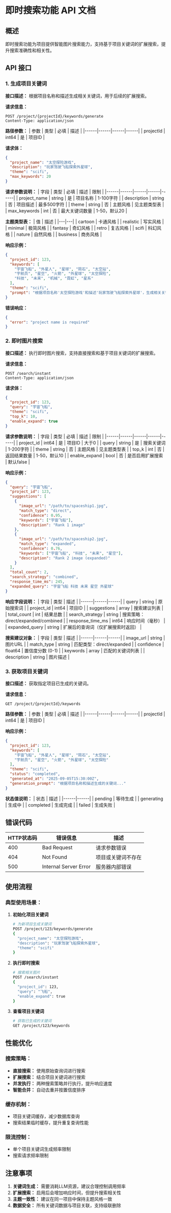 # 即时搜索功能 API 文档

## 概述

即时搜索功能为项目提供智能图片搜索能力，支持基于项目关键词的扩展搜索，提升搜索准确性和相关性。

## API 接口

### 1. 生成项目关键词

**接口描述：** 根据项目名称和描述生成相关关键词，用于后续的扩展搜索。

**请求信息：**
```
POST /project/{projectId}/keywords/generate
Content-Type: application/json
```

**路径参数：**
| 参数 | 类型 | 必填 | 描述 |
|------|------|------|------|
| projectId | int64 | 是 | 项目ID |

**请求体：**
```json
{
  "project_name": "太空探险游戏",
  "description": "玩家驾驶飞船探索外星球",
  "theme": "scifi",
  "max_keywords": 20
}
```

**请求参数说明：**
| 字段 | 类型 | 必填 | 描述 | 限制 |
|------|------|------|------|------|
| project_name | string | 是 | 项目名称 | 1-100字符 |
| description | string | 否 | 项目描述 | 最多500字符 |
| theme | string | 否 | 主题风格 | 见主题类型表 |
| max_keywords | int | 否 | 最大关键词数量 | 1-50，默认20 |

**主题类型表：**
| 值 | 描述 |
|---|---|
| cartoon | 卡通风格 |
| realistic | 写实风格 |
| minimal | 极简风格 |
| fantasy | 奇幻风格 |
| retro | 复古风格 |
| scifi | 科幻风格 |
| nature | 自然风格 |
| business | 商务风格 |

**响应示例：**
```json
{
  "project_id": 123,
  "keywords": [
    "宇宙飞船", "外星人", "星球", "陨石", "太空站", 
    "宇航员", "星空", "火箭", "外星球", "太空探险",
    "科技", "未来", "机械", "霓虹", "星系"
  ],
  "theme": "scifi",
  "prompt": "根据项目名称'太空探险游戏'和描述'玩家驾驶飞船探索外星球'，生成相关关键词..."
}
```

**错误响应：**
```json
{
  "error": "project name is required"
}
```

### 2. 即时图片搜索

**接口描述：** 执行即时图片搜索，支持直接搜索和基于项目关键词的扩展搜索。

**请求信息：**
```
POST /search/instant
Content-Type: application/json
```

**请求体：**
```json
{
  "project_id": 123,
  "query": "宇宙飞船",
  "theme": "scifi",
  "top_k": 10,
  "enable_expand": true
}
```

**请求参数说明：**
| 字段 | 类型 | 必填 | 描述 | 限制 |
|------|------|------|------|------|
| project_id | int64 | 是 | 项目ID | 大于0 |
| query | string | 是 | 搜索关键词 | 1-200字符 |
| theme | string | 否 | 主题风格 | 见主题类型表 |
| top_k | int | 否 | 返回结果数量 | 1-50，默认10 |
| enable_expand | bool | 否 | 是否启用扩展搜索 | 默认false |

**响应示例：**
```json
{
  "query": "宇宙飞船",
  "project_id": 123,
  "suggestions": [
    {
      "image_url": "/path/to/spaceship1.jpg",
      "match_type": "direct",
      "confidence": 0.95,
      "keywords": ["宇宙飞船"],
      "description": "Rank 1 image"
    },
    {
      "image_url": "/path/to/spaceship2.jpg",
      "match_type": "expanded",
      "confidence": 0.76,
      "keywords": ["宇宙飞船", "科技", "未来", "星空"],
      "description": "Rank 2 image (expanded)"
    }
  ],
  "total_count": 2,
  "search_strategy": "combined",
  "response_time_ms": 245,
  "expanded_query": "宇宙飞船 科技 未来 星空 外星球"
}
```

**响应字段说明：**
| 字段 | 类型 | 描述 |
|------|------|------|
| query | string | 原始搜索词 |
| project_id | int64 | 项目ID |
| suggestions | array | 搜索建议列表 |
| total_count | int | 结果总数 |
| search_strategy | string | 搜索策略：direct/expanded/combined |
| response_time_ms | int64 | 响应时间（毫秒） |
| expanded_query | string | 扩展后的查询词（仅扩展搜索时返回） |

**搜索建议对象：**
| 字段 | 类型 | 描述 |
|------|------|------|
| image_url | string | 图片URL |
| match_type | string | 匹配类型：direct/expanded |
| confidence | float64 | 置信度分数 (0-1) |
| keywords | array | 匹配的关键词列表 |
| description | string | 图片描述 |

### 3. 获取项目关键词

**接口描述：** 获取指定项目已生成的关键词。

**请求信息：**
```
GET /project/{projectId}/keywords
```

**路径参数：**
| 参数 | 类型 | 必填 | 描述 |
|------|------|------|------|
| projectId | int64 | 是 | 项目ID |

**响应示例：**
```json
{
  "project_id": 123,
  "keywords": [
    "宇宙飞船", "外星人", "星球", "陨石", "太空站",
    "宇航员", "星空", "火箭", "外星球", "太空探险"
  ],
  "theme": "scifi",
  "status": "completed",
  "generated_at": "2025-09-05T15:30:00Z",
  "generation_prompt": "根据项目名称和描述生成的关键词..."
}
```

**状态值说明：**
| 状态 | 描述 |
|------|------|
| pending | 等待生成 |
| generating | 生成中 |
| completed | 生成完成 |
| failed | 生成失败 |

## 错误代码

| HTTP状态码 | 错误信息 | 描述 |
|------------|----------|------|
| 400 | Bad Request | 请求参数错误 |
| 404 | Not Found | 项目或关键词不存在 |
| 500 | Internal Server Error | 服务器内部错误 |

## 使用流程

### 典型使用场景：

1. **初始化项目关键词**
   ```bash
   # 为新项目生成关键词
   POST /project/123/keywords/generate
   {
     "project_name": "太空探险游戏",
     "description": "玩家驾驶飞船探索外星球",
     "theme": "scifi"
   }
   ```

2. **执行即时搜索**
   ```bash
   # 搜索相关图片
   POST /search/instant
   {
     "project_id": 123,
     "query": "飞船",
     "enable_expand": true
   }
   ```

3. **查看项目关键词**
   ```bash
   # 获取已生成的关键词
   GET /project/123/keywords
   ```

## 性能优化

### 搜索策略：
- **直接搜索：** 使用原始查询词进行搜索
- **扩展搜索：** 结合项目关键词进行搜索
- **并发执行：** 两种搜索策略并行执行，提升响应速度
- **智能合并：** 自动去重并按置信度排序

### 缓存机制：
- 项目关键词缓存，减少数据库查询
- 搜索结果临时缓存，提升重复查询性能

### 限流控制：
- 单个项目关键词生成频率限制
- 搜索请求频率限制

## 注意事项

1. **关键词生成：** 需要消耗LLM资源，建议合理控制调用频率
2. **扩展搜索：** 启用后会增加响应时间，但提升搜索相关性
3. **主题一致性：** 建议在同一项目中保持主题风格一致
4. **数据安全：** 所有关键词数据与项目关联，支持级联删除
